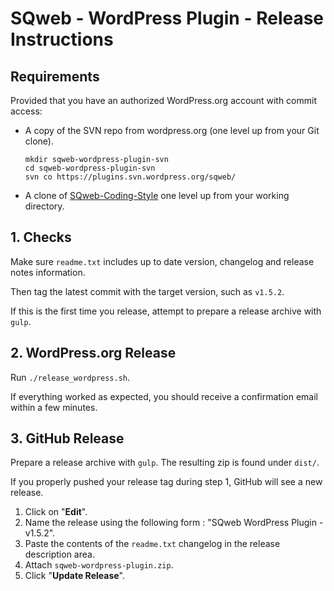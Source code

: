 # SQweb - WordPress Plugin - Release Instructions

## Requirements

Provided that you have an authorized WordPress.org account with commit access:

- A copy of the SVN repo from wordpress.org (one level up from your Git clone).

	```shell
	mkdir sqweb-wordpress-plugin-svn
	cd sqweb-wordpress-plugin-svn
	svn co https://plugins.svn.wordpress.org/sqweb/
	```
	
- A clone of [SQweb-Coding-Style](https://github.com/SQweb-team/SQweb-Coding-Style) one level up from your working directory.

## 1. Checks

Make sure `readme.txt` includes up to date version, changelog and release notes information.

Then tag the latest commit with the target version, such as `v1.5.2`.

If this is the first time you release, attempt to prepare a release archive with `gulp`.

## 2. WordPress.org Release

Run `./release_wordpress.sh`.

If everything worked as expected, you should receive a confirmation email within a few minutes.

## 3. GitHub Release

Prepare a release archive with `gulp`. The resulting zip is found under `dist/`.

If you properly pushed your release tag during step 1, GitHub will see a new release.

1. Click on "**Edit**".
2. Name the release using the following form : "SQweb WordPress Plugin - v1.5.2".
3. Paste the contents of the `readme.txt` changelog in the release description area.
4. Attach `sqweb-wordpress-plugin.zip`.
5. Click "**Update Release**".
